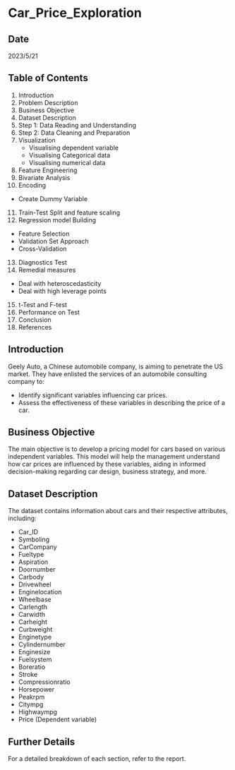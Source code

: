 # Car_Price_Exploration

## Date
2023/5/21

## Table of Contents
1. Introduction
2. Problem Description
3. Business Objective
4. Dataset Description
5. Step 1: Data Reading and Understanding
6. Step 2: Data Cleaning and Preparation
7. Visualization
   - Visualising dependent variable
   - Visualising Categorical data
   - Visualising numerical data
8. Feature Engineering
9. Bivariate Analysis
10. Encoding
   - Create Dummy Variable
11. Train-Test Split and feature scaling
12. Regression model Building
   - Feature Selection
   - Validation Set Approach
   - Cross-Validation
13. Diagnostics Test
14. Remedial measures
   - Deal with heteroscedasticity
   - Deal with high leverage points
15. t-Test and F-test
16. Performance on Test
17. Conclusion
18. References

## Introduction
Geely Auto, a Chinese automobile company, is aiming to penetrate the US market. They have enlisted the services of an automobile consulting company to:
- Identify significant variables influencing car prices.
- Assess the effectiveness of these variables in describing the price of a car.

## Business Objective
The main objective is to develop a pricing model for cars based on various independent variables. This model will help the management understand how car prices are influenced by these variables, aiding in informed decision-making regarding car design, business strategy, and more.

## Dataset Description
The dataset contains information about cars and their respective attributes, including:
- Car_ID
- Symboling
- CarCompany
- Fueltype
- Aspiration
- Doornumber
- Carbody
- Drivewheel
- Enginelocation
- Wheelbase
- Carlength
- Carwidth
- Carheight
- Curbweight
- Enginetype
- Cylindernumber
- Enginesize
- Fuelsystem
- Boreratio
- Stroke
- Compressionratio
- Horsepower
- Peakrpm
- Citympg
- Highwaympg
- Price (Dependent variable)

## Further Details
For a detailed breakdown of each section, refer to the report.


